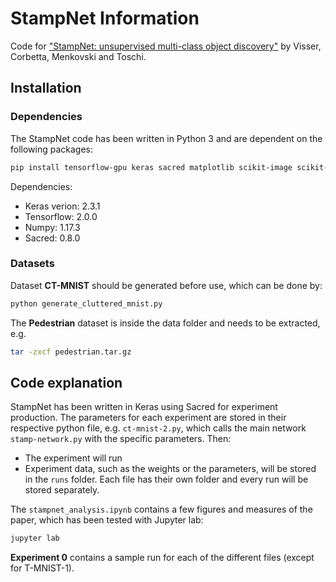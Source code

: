 # StampNet Information

Code for ["StampNet: unsupervised multi-class object discovery"](https://arxiv.org/abs/1902.02693) by Visser, Corbetta, Menkovski and Toschi.

## Installation

### Dependencies

The StampNet code has been written in Python 3 and are dependent on the following packages:

```bash
pip install tensorflow-gpu keras sacred matplotlib scikit-image scikit-learn jupyterlab seaborn munkres opencv-python
```

Dependencies:

- Keras verion: 2.3.1
- Tensorflow: 2.0.0
- Numpy: 1.17.3
- Sacred: 0.8.0

### Datasets

Dataset **CT-MNIST** should be generated before use, which can be done by:

```bash
python generate_cluttered_mnist.py
```

The **Pedestrian** dataset is inside the data folder and needs to be extracted, e.g. 

```bash
tar -zxcf pedestrian.tar.gz
```

## Code explanation

StampNet has been written in Keras using Sacred for experiment production. The parameters for each experiment are stored in their respective python file, e.g. `ct-mnist-2.py`, which calls the main network `stamp-network.py` with the specific parameters. Then:

- The experiment will run
- Experiment data, such as the weights or the parameters, will be stored in the `runs` folder. Each file has their own folder and every run will be stored separately.

The `stampnet_analysis.ipynb` contains a few figures and measures of the paper, which has been tested with Jupyter lab:

```bash
jupyter lab
```

**Experiment 0** contains a sample run for each of the different files (except for T-MNIST-1).
